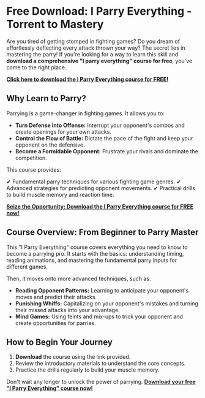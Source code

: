 # Free Download: I Parry Everything - Torrent to Mastery

Are you tired of getting stomped in fighting games? Do you dream of effortlessly deflecting every attack thrown your way? The secret lies in mastering the parry! If you're looking for a way to learn this skill and **download a comprehensive "I parry everything" course for free**, you've come to the right place.

[**Click here to download the I Parry Everything course for FREE!**](https://udemywork.com/i-parry-everything)

## Why Learn to Parry?

Parrying is a game-changer in fighting games. It allows you to:

*   **Turn Defense into Offense:** Interrupt your opponent's combos and create openings for your own attacks.
*   **Control the Flow of Battle:** Dictate the pace of the fight and keep your opponent on the defensive.
*   **Become a Formidable Opponent:** Frustrate your rivals and dominate the competition.

This course provides:

✔ Fundamental parry techniques for various fighting game genres.
✔ Advanced strategies for predicting opponent movements.
✔ Practical drills to build muscle memory and reaction time.

[**Seize the Opportunity: Download the I Parry Everything course for FREE now!**](https://udemywork.com/i-parry-everything)

## Course Overview: From Beginner to Parry Master

This "I Parry Everything" course covers everything you need to know to become a parrying pro. It starts with the basics: understanding timing, reading animations, and mastering the fundamental parry inputs for different games.

Then, it moves onto more advanced techniques, such as:

*   **Reading Opponent Patterns:** Learning to anticipate your opponent's moves and predict their attacks.
*   **Punishing Whiffs:** Capitalizing on your opponent's mistakes and turning their missed attacks into your advantage.
*   **Mind Games:** Using feints and mix-ups to trick your opponent and create opportunities for parries.

## How to Begin Your Journey

1.  **Download** the course using the link provided.
2.  Review the introductory materials to understand the core concepts.
3.  Practice the drills regularly to build your muscle memory.

Don't wait any longer to unlock the power of parrying. **[Download your free "I Parry Everything" course now!](https://udemywork.com/i-parry-everything)**
